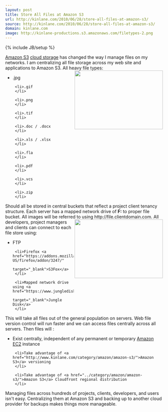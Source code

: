 ```yaml
---
layout: post
title: Store All Files at Amazon S3
url: http://kinlane.com/2010/06/28/store-all-files-at-amazon-s3/
source: http://kinlane.com/2010/06/28/store-all-files-at-amazon-s3/
domain: kinlane.com
image: http://kinlane-productions.s3.amazonaws.com/filetypes-2.png
---
```

{% include JB/setup %}<p>
     <a href="../category/amazon/amazon-s3/">Amazon S3</a> <a href="http://www.kinlane.com/2010/06/cloud-storage-api-standard/">cloud storage</a> has changed the way I manage files on my networks. I am centralizing all file storage across my web site and applications to Amazon S3. All heavy file types: <img class="c1"
        title="Amazon S3 File Storage"
        src="http://kinlane-productions.s3.amazonaws.com/filetypes-2.png"
        alt=""
        width="282"
        height="187"
        align="right" />
</p>

<ul class="mainlist">
     <li>.jpg
     </li>

     <li>.gif
     </li>

     <li>.png
     </li>

     <li>.tif
     </li>

     <li>.doc / .docx
     </li>

     <li>.xls / .xlsx
     </li>

     <li>.fla
     </li>

     <li>.pdf
     </li>

     <li>.vcs
     </li>

     <li>.zip
     </li>
</ul>

<p>
     Should all be stored in central buckets that reflect a project client tenancy structure. Each server has a mapped network drive of <strong>F:</strong> to proper file bucket. All images will be referred to using <span class="c2">http://file.clientdomain.com.</span> <img class="c1"
        title="Amazon Web Services"
        src="http://kinlane-productions.s3.amazonaws.com/AWS_LOGO_CMYK.jpg"
        alt=""
        width="282"
        height="187"
        align="right" />All developers, project managers and clients can connect to each file store using:
</p>

<ul class="mainlist">
     <li>FTP
     </li>

     <li>Firefox <a href="https://addons.mozilla.org/en-US/firefox/addon/3247/"
              target="_blank">S3Fox</a>
     </li>

     <li>Mapped network drive using <a href="https://www.jungledisk.com/"
              target="_blank">Jungle Disk</a>
     </li>
</ul>

<p>
     This will take all files out of the general population on servers. Web file version control will run faster and we can access files centrally across all servers. Then files will :
</p>

<ul class="mainlist">
     <li>Exist centrally, independent of any permanent or temporary <a href="http://www.kinlane.com/category/amazon/amazon-ec2/">Amazon EC2</a> instance
     </li>

     <li>Take advantage of <a href="http://www.kinlane.com/category/amazon/amazon-s3/">Amazon S3</a> versioning
     </li>

     <li>Take advantage of <a href="../category/amazon/amazon-s3/">Amazon S3</a> Cloudfront regional distribution
     </li>
</ul>

<p>
     Managing files across hundreds of projects, clients, developers, and users isn't easy. Centralizing them at Amazon S3 and backing up to another cloud provider for backups makes things more manageable.
</p>